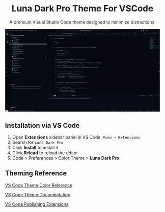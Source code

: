 <h1 align="center">
  Luna Dark Pro Theme For VSCode
</h1>
<p align="center">
  A premium Visual Studio Code theme designed to minimize distractions.
</p>

![demo](snapshot.jpg)

## Installation via VS Code

1. Open **Extensions** sidebar panel in VS Code. `View → Extensions`
2. Search for `Luna Dark Pro`
3. Click **Install** to install it
4. Click **Reload** to reload the editor
5. Code > Preferences > Color Theme > **Luna Dark Pro**


## Theming Reference

[VS Code Theme Color Reference](https://code.visualstudio.com/docs/getstarted/theme-color-reference)

[VS Code Theme Documentation](https://code.visualstudio.com/docs/extensions/themes-snippets-colorizers)

[VS Code Publishing Extensions](https://code.visualstudio.com/docs/extensions/publish-extension)

